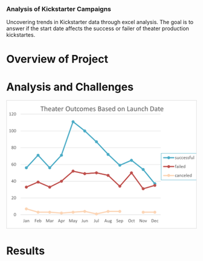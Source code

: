 ### Analysis of Kickstarter Campaigns
Uncovering trends in Kickstarter data through excel analysis. 
The goal is to answer if the start date affects the success or failer of theater production kickstartes.

# Overview of Project

# Analysis and Challenges
![Theater_Outcomes_vs_Launch](https://github.com/RuthLD/kickstarter-analysis/blob/main/resources/Theater_Outcomes_vs_Launch.png)

# Results
